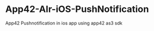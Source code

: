 App42-AIr-iOS-PushNotification
==============================

App42 Pushnotification in ios app using app42 as3 sdk 
